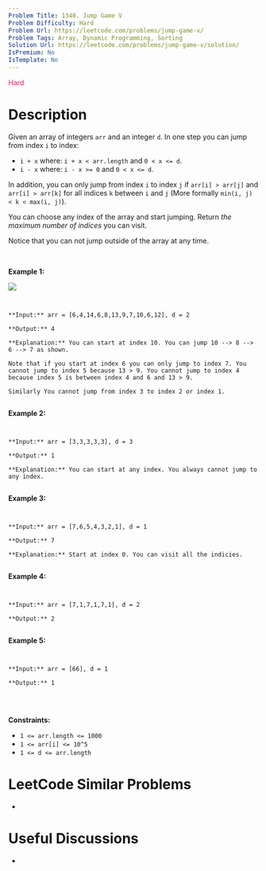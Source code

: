 ```yaml
---
Problem Title: 1340. Jump Game V
Problem Difficulty: Hard
Problem Url: https://leetcode.com/problems/jump-game-v/
Problem Tags: Array, Dynamic Programming, Sorting
Solution Url: https://leetcode.com/problems/jump-game-v/solution/
IsPremium: No
IsTemplate: No
---
```


<span style="color: rgb(233, 30, 99);">Hard</span>

# Description

Given an array of integers `arr` and an integer `d`. In one step you can jump from index `i` to index:


* `i + x` where: `i + x < arr.length` and  `0 < x <= d`.
* `i - x` where: `i - x >= 0` and  `0 < x <= d`.


In addition, you can only jump from index `i` to index `j` if `arr[i] > arr[j]` and `arr[i] > arr[k]` for all indices `k` between `i` and `j` (More formally `min(i, j) < k < max(i, j)`).


You can choose any index of the array and start jumping. Return *the maximum number of indices* you can visit.


Notice that you can not jump outside of the array at any time.


 


**Example 1:**


![](https://assets.leetcode.com/uploads/2020/01/23/meta-chart.jpeg)

```

**Input:** arr = [6,4,14,6,8,13,9,7,10,6,12], d = 2
**Output:** 4
**Explanation:** You can start at index 10. You can jump 10 --> 8 --> 6 --> 7 as shown.
Note that if you start at index 6 you can only jump to index 7. You cannot jump to index 5 because 13 > 9. You cannot jump to index 4 because index 5 is between index 4 and 6 and 13 > 9.
Similarly You cannot jump from index 3 to index 2 or index 1.

```

**Example 2:**



```

**Input:** arr = [3,3,3,3,3], d = 3
**Output:** 1
**Explanation:** You can start at any index. You always cannot jump to any index.

```

**Example 3:**



```

**Input:** arr = [7,6,5,4,3,2,1], d = 1
**Output:** 7
**Explanation:** Start at index 0. You can visit all the indicies. 

```

**Example 4:**



```

**Input:** arr = [7,1,7,1,7,1], d = 2
**Output:** 2

```

**Example 5:**



```

**Input:** arr = [66], d = 1
**Output:** 1

```

 


**Constraints:**


* `1 <= arr.length <= 1000`
* `1 <= arr[i] <= 10^5`
* `1 <= d <= arr.length`


# LeetCode Similar Problems

- []()

# Useful Discussions

- []()

